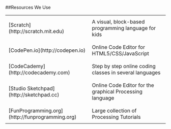 <style>
td {
padding:10px ;
}
</style>
##Resources We Use

<table>
  <tr>
    <td>[Scratch](http://scratch.mit.edu)</td>
    <td>A visual, block-based programming language for kids</td>
  </tr>
  <tr>
    <td>[CodePen.io](http://codepen.io)</td>
    <td>Online Code Editor for HTML5/CSS/JavaScript</td>
  </tr>
  <tr>
    <td>[CodeCademy](http://codecademy.com)</td>
    <td>Step by step online coding classes in several languages</td>
  </tr>
  <tr>
    <td>[Studio Sketchpad](http://sketchpad.cc)</td>
    <td>Online Code Editor for the graphical Processing language</td>
  </tr>
  <tr>
    <td>[FunProgramming.org](http://funprogramming.org)</td>
    <td>Large collection of Processing Tutorials</td>
  </tr>
<table>

